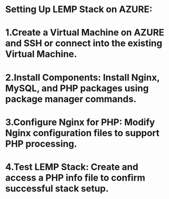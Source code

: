 # Setting Up LEMP Stack on AZURE:


# 1.Create a Virtual Machine on AZURE and SSH or connect into the existing Virtual Machine.


# 2.Install Components: Install Nginx, MySQL, and PHP packages using package manager commands.


# 3.Configure Nginx for PHP: Modify Nginx configuration files to support PHP processing.


# 4.Test LEMP Stack: Create and access a PHP info file to confirm successful stack setup.

